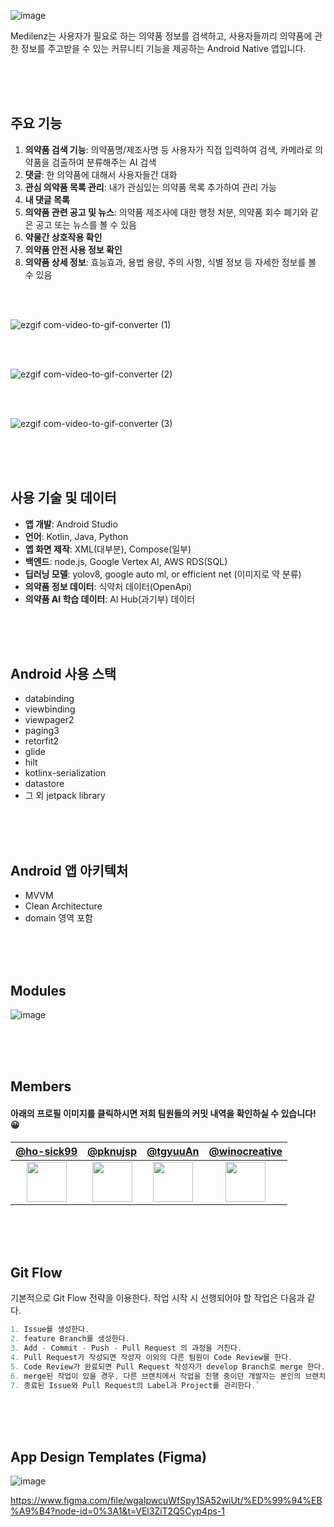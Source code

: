 ![image](https://user-images.githubusercontent.com/48265129/236689315-647e33d2-056e-4a03-91d7-a8c985032daa.png)

Medilenz는 사용자가 필요로 하는 의약품 정보를 검색하고, 사용자들끼리 의약품에 관한 정보를 주고받을 수 있는 커뮤니티 기능을 제공하는 Android Native 앱입니다.

<br><br><br>

## 주요 기능

1. **의약품 검색 기능**: 의약품명/제조사명 등 사용자가 직접 입력하여 검색, 카메라로 의약품을 검출하여 분류해주는 AI 검색
2. **댓글**: 한 의약품에 대해서 사용자들간 대화
3. **관심 의약품 목록 관리**: 내가 관심있는 의약품 목록 추가하여 관리 가능
4. **내 댓글 목록**
5. **의약품 관련 공고 및 뉴스**: 의약품 제조사에 대한 행정 처분, 의약품 회수 폐기와 같은 공고 또는 뉴스를 볼 수 있음
6. **약물간 상호작용 확인**
7. **의약품 안전 사용 정보 확인**
8. **의약품 상세 정보**: 효능효과, 용법 용량, 주의 사항, 식별 정보 등 자세한 정보를 볼 수 있음

<br><br>

![ezgif com-video-to-gif-converter (1)](https://github.com/pknu-wap/2023_1_WAP_APP_TEAM_MEDI/assets/116813010/3bb387fd-3b8c-44e1-bfde-7cfceecec6ab)

<br><br>

![ezgif com-video-to-gif-converter (2)](https://github.com/pknu-wap/2023_1_WAP_APP_TEAM_MEDI/assets/116813010/a19f0785-f842-42cd-a902-96a17802618a)

<br><br>

![ezgif com-video-to-gif-converter (3)](https://github.com/pknu-wap/2023_1_WAP_APP_TEAM_MEDI/assets/116813010/eb145a93-c7c1-45e0-9980-4994b51f5c01)

<br><br><br>

## 사용 기술 및 데이터

- **앱 개발**: Android Studio
- **언어**: Kotlin, Java, Python
- **앱 화면 제작**: XML(대부분), Compose(일부)
- **백엔드**: node.js, Google Vertex AI, AWS RDS(SQL)
- **딥러닝 모델**: yolov8, google auto ml, or efficient net (이미지로 약 분류)
- **의약품 정보 데이터**: 식약처 데이터(OpenApi)
- **의약품 AI 학습 데이터**: AI Hub(과기부) 데이터

<br><br><br>

## Android 사용 스택

- databinding
- viewbinding
- viewpager2
- paging3
- retorfit2
- glide
- hilt
- kotlinx-serialization
- datastore
- 그 외 jetpack library

<br><br><br>

## Android 앱 아키텍처

- MVVM
- Clean Architecture
- domain 영역 포함

<br><br><br>

## Modules

![image](https://user-images.githubusercontent.com/48265129/234879804-42a22684-4534-421f-b71f-c83122e8e613.png)

<br><br><br>

## Members
 #### 아래의 프로필 이미지를 클릭하시면 저희 팀원들의 커밋 내역을 확인하실 수 있습니다! 😀
| [@ho-sick99](https://github.com/ho-sick99) | [@pknujsp](https://github.com/pknujsp) | [@tgyuuAn](https://github.com/tgyuuAn) | [@winocreative](https://github.com/winocreative) |
| :---: | :---: | :---: | :---: |
| <a href="https://github.com/pknu-wap/2023_1_WAP_APP_TEAM_MEDI/commits/server_develop?author=ho-sick99"><img src="https://avatars.githubusercontent.com/u/83945722?s=64&v=4" width="64" height="64"></a> | <a href="https://github.com/pknu-wap/2023_1_WAP_APP_TEAM_MEDI/commits/android_develop?author=pknujsp"><img src="https://avatars.githubusercontent.com/u/48265129?s=64&v=4" width="64" height="64"></a> | <a href="https://github.com/pknu-wap/2023_1_WAP_APP_TEAM_MEDI/commits/android_develop?author=tgyuuAn"><img src="https://avatars.githubusercontent.com/u/116813010?s=64&v=4" width="64" height="64"></a> | <a href="https://github.com/pknu-wap/2023_1_WAP_APP_TEAM_MEDI/commits/server_develop?author=winocreative"><img src="https://avatars.githubusercontent.com/u/26576118?s=64&v=4" width="64" height="64"></a> |

<br><br><br>

## Git Flow

기본적으로 Git Flow 전략을 이용한다. 작업 시작 시 선행되어야 할 작업은 다음과 같다.

``` kotlin
1. Issue를 생성한다.
2. feature Branch를 생성한다.
3. Add - Commit - Push - Pull Request 의 과정을 거친다.
4. Pull Request가 작성되면 작성자 이외의 다른 팀원이 Code Review를 한다.
5. Code Review가 완료되면 Pull Request 작성자가 develop Branch로 merge 한다.
6. merge된 작업이 있을 경우, 다른 브랜치에서 작업을 진행 중이던 개발자는 본인의 브랜치로 merge된 작업을 Pull 받아온다.
7. 종료된 Issue와 Pull Request의 Label과 Project를 관리한다.`
```

<br><br><br>

## App Design Templates (Figma)

![image](https://github.com/pknu-wap/2023_1_WAP_APP_TEAM_MEDI/assets/116813010/466463b2-b69e-40fe-bcb2-30685a4cf7c0)


<https://www.figma.com/file/wgaIpwcuWfSpy1SA52wiUt/%ED%99%94%EB%A9%B4?node-id=0%3A1&t=VEl3ZiT2Q5Cyp4ps-1>
